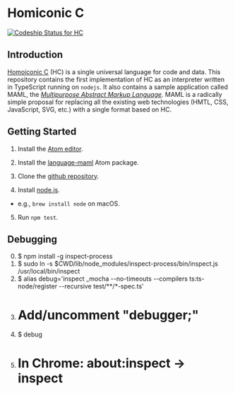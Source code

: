 # Homiconic C

[ ![Codeship Status for HC](https://app.codeship.com/projects/aaeb71c0-b7d8-0134-5ab7-22c228ba91d5/status?branch=master)](https://app.codeship.com/projects/194564)

## Introduction

[Homoiconic C](https://theswanfactory.wordpress.com/2016/12/20/homoiconic-c-a-universal-language-for-code-and-data/) (HC) is a single universal language for code and data.  This repository contains the first implementation of HC as an interpreter written in TypeScript running on `nodejs`.  It also contains a sample application called MAML, the [*Multipurpose Abstract Markup Language*](https://theswanfactory.wordpress.com/2016/11/08/introducing-maml-a-draft-proposal-for-html6/).  MAML is a radically simple proposal for replacing all the existing web technologies (HMTL, CSS, JavaScript, SVG, etc.) with a single format based on HC.

## Getting Started

1. Install the [Atom editor](http://flight-manual.atom.io/getting-started/sections/installing-atom/).

2. Install the [language-maml](https://github.com/TheSwanFactory/language-maml) Atom package.

3. Clone the [github repository](https://github.com/TheSwanFactory/hclang.git).

4. Install [node.js](https://nodejs.org/).
  * e.g., `brew install node` on macOS.

5. Run `npm test`.

## Debugging
0. $ npm install -g inspect-process
1. $ sudo ln -s $CWD/lib/node_modules/inspect-process/bin/inspect.js /usr/local/bin/inspect
2. $ alias debug='inspect _mocha --no-timeouts --compilers ts:ts-node/register --recursive test/**/*-spec.ts'
3. # Add/uncomment "debugger;"
4. $ debug
5. # In Chrome: about:inspect -> inspect
